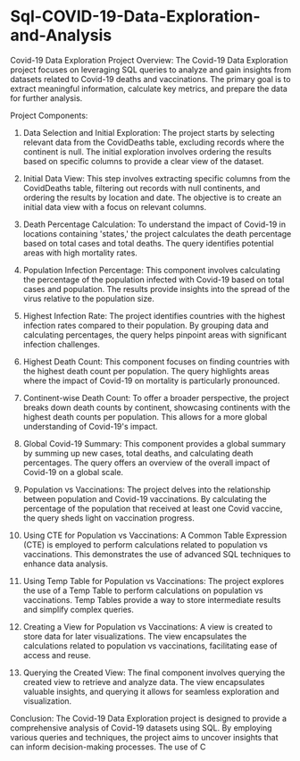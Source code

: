 # Sql-COVID-19-Data-Exploration-and-Analysis
Covid-19 Data Exploration Project
Overview:
The Covid-19 Data Exploration project focuses on leveraging SQL queries to analyze and gain insights from datasets related to Covid-19 deaths and vaccinations. The primary goal is to extract meaningful information, calculate key metrics, and prepare the data for further analysis.

Project Components:
1. Data Selection and Initial Exploration:
The project starts by selecting relevant data from the CovidDeaths table, excluding records where the continent is null. The initial exploration involves ordering the results based on specific columns to provide a clear view of the dataset.

2. Initial Data View:
This step involves extracting specific columns from the CovidDeaths table, filtering out records with null continents, and ordering the results by location and date. The objective is to create an initial data view with a focus on relevant columns.

3. Death Percentage Calculation:
To understand the impact of Covid-19 in locations containing 'states,' the project calculates the death percentage based on total cases and total deaths. The query identifies potential areas with high mortality rates.

4. Population Infection Percentage:
This component involves calculating the percentage of the population infected with Covid-19 based on total cases and population. The results provide insights into the spread of the virus relative to the population size.

5. Highest Infection Rate:
The project identifies countries with the highest infection rates compared to their population. By grouping data and calculating percentages, the query helps pinpoint areas with significant infection challenges.

6. Highest Death Count:
This component focuses on finding countries with the highest death count per population. The query highlights areas where the impact of Covid-19 on mortality is particularly pronounced.

7. Continent-wise Death Count:
To offer a broader perspective, the project breaks down death counts by continent, showcasing continents with the highest death counts per population. This allows for a more global understanding of Covid-19's impact.

8. Global Covid-19 Summary:
This component provides a global summary by summing up new cases, total deaths, and calculating death percentages. The query offers an overview of the overall impact of Covid-19 on a global scale.

9. Population vs Vaccinations:
The project delves into the relationship between population and Covid-19 vaccinations. By calculating the percentage of the population that received at least one Covid vaccine, the query sheds light on vaccination progress.

10. Using CTE for Population vs Vaccinations:
A Common Table Expression (CTE) is employed to perform calculations related to population vs vaccinations. This demonstrates the use of advanced SQL techniques to enhance data analysis.

11. Using Temp Table for Population vs Vaccinations:
The project explores the use of a Temp Table to perform calculations on population vs vaccinations. Temp Tables provide a way to store intermediate results and simplify complex queries.

12. Creating a View for Population vs Vaccinations:
A view is created to store data for later visualizations. The view encapsulates the calculations related to population vs vaccinations, facilitating ease of access and reuse.

13. Querying the Created View:
The final component involves querying the created view to retrieve and analyze data. The view encapsulates valuable insights, and querying it allows for seamless exploration and visualization.

Conclusion:
The Covid-19 Data Exploration project is designed to provide a comprehensive analysis of Covid-19 datasets using SQL. By employing various queries and techniques, the project aims to uncover insights that can inform decision-making processes. The use of C


                                        
